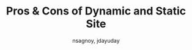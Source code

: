 ---
layout: post
title: "Pros & Cons of Dynamic and Static Site"
author: nsagnoy, jdayuday
categories:
- internship
- static site
- dynamic site
---